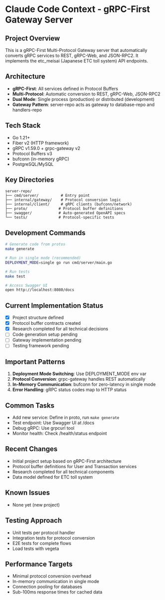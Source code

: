 # Claude Code Context - gRPC-First Gateway Server

## Project Overview
This is a gRPC-First Multi-Protocol Gateway server that automatically converts gRPC services to REST, gRPC-Web, and JSON-RPC2. It implements the etc_meisai (Japanese ETC toll system) API endpoints.

## Architecture
- **gRPC-First**: All services defined in Protocol Buffers
- **Multi-Protocol**: Automatic conversion to REST, gRPC-Web, JSON-RPC2
- **Dual Mode**: Single process (production) or distributed (development)
- **Gateway Pattern**: server-repo acts as gateway to database-repo and handlers-repo

## Tech Stack
- Go 1.21+
- Fiber v2 (HTTP framework)
- gRPC v1.59.0 + grpc-gateway v2
- Protocol Buffers v3
- bufconn (in-memory gRPC)
- PostgreSQL/MySQL

## Key Directories
```
server-repo/
├── cmd/server/          # Entry point
├── internal/gateway/    # Protocol conversion logic
├── internal/client/     # gRPC clients (bufconn/network)
├── proto/              # Protocol buffer definitions
├── swagger/            # Auto-generated OpenAPI specs
└── tests/              # Protocol-specific tests
```

## Development Commands
```bash
# Generate code from protos
make generate

# Run in single mode (recommended)
DEPLOYMENT_MODE=single go run cmd/server/main.go

# Run tests
make test

# Access Swagger UI
open http://localhost:8080/docs
```

## Current Implementation Status
- [x] Project structure defined
- [x] Protocol buffer contracts created
- [x] Research completed for all technical decisions
- [ ] Code generation setup pending
- [ ] Gateway implementation pending
- [ ] Testing framework pending

## Important Patterns
1. **Deployment Mode Switching**: Use DEPLOYMENT_MODE env var
2. **Protocol Conversion**: grpc-gateway handles REST automatically
3. **In-Memory Communication**: bufconn for zero-latency in single mode
4. **Error Handling**: gRPC status codes map to HTTP status

## Common Tasks
- Add new service: Define in proto, run `make generate`
- Test endpoint: Use Swagger UI at /docs
- Debug gRPC: Use grpcurl tool
- Monitor health: Check /health/status endpoint

## Recent Changes
- Initial project setup based on gRPC-First architecture
- Protocol buffer definitions for User and Transaction services
- Research completed for all technical components
- Data model defined for ETC toll system

## Known Issues
- None yet (new project)

## Testing Approach
- Unit tests per protocol handler
- Integration tests for protocol conversion
- E2E tests for complete flows
- Load tests with vegeta

## Performance Targets
- Minimal protocol conversion overhead
- In-memory communication in single mode
- Connection pooling for databases
- Sub-100ms response times for cached data